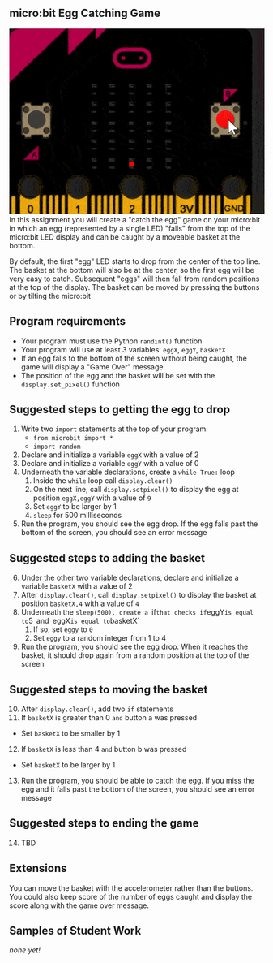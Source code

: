 micro:bit Egg Catching Game
--------------------
![](EggCatcherGame.gif)   
In this assignment you will create a "catch the egg" game on your micro:bit in which an egg (represented by a single LED) "falls" from the top of the micro:bit LED display and can be caught by a moveable basket at the bottom.

By default, the first "egg" LED starts to drop from the center of the top line. The basket at the bottom will also be at the center, so the first egg will be very easy to catch. Subsequent "eggs" will then fall from random positions at the top of the display. The basket can be moved by pressing the buttons or by tilting the micro:bit


Program requirements
-----------------
* Your program must use the Python `randint()` function
* Your program will use at least 3 variables: `eggX`, `eggY`, `basketX`
* If an egg falls to the bottom of the screen without being caught, the game will display a "Game Over" message
* The position of the egg and the basket will be set with the `display.set_pixel()` function

Suggested steps to getting the egg to drop
----------
1. Write two `import` statements at the top of your program:
    * `from microbit import *`
    * `import random`
2. Declare and initialize a variable `eggX` with a value of 2
3. Declare and initialize a variable `eggY` with a value of 0
4. Underneath the variable declarations, create a `while True:` loop
   1. Inside the `while` loop call `display.clear()`
   2. On the next line, call `display.setpixel()` to display the egg at position `eggX,eggY` with a value of `9`
   3. Set `eggY` to be larger by 1
   4. `sleep` for 500 milliseconds
5. Run the program, you should see the egg drop. If the egg falls past the bottom of the screen, you should see an error message

Suggested steps to adding the basket
----------
6. Under the other two variable declarations, declare and initialize a variable `basketX` with a value of 2
7. After `display.clear()`, call `display.setpixel()` to display the basket at position `basketX,4` with a value of `4`
8. Underneath the `sleep(500), create a `if` that checks if `eggY` is equal to `5` `and` `eggX` is equal to `basketX`
   1. If so, set `eggy` to `0`
   2. Set `eggy` to a random integer from 1 to 4
9. Run the program, you should see the egg drop. When it reaches the basket, it should drop again from a random position at the top of the screen

Suggested steps to moving the basket
----------
10. After `display.clear()`, add two `if` statements
11. If `basketX` is greater than 0 `and` button a was pressed
   * Set `basketX` to be smaller by 1
12. If `basketX` is less than 4 `and` button b was pressed
   * Set `basketX` to be larger by 1
13. Run the program, you should be able to catch the egg. If you miss the egg and it falls past the bottom of the screen, you should see an error message

Suggested steps to ending the game
----------
14. TBD

Extensions
----------
You can move the basket with the accelerometer rather than the buttons. You could also keep score of the number of eggs caught and display the score along with the game over message.

Samples of Student Work
----------
*none yet!*

